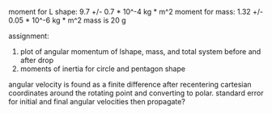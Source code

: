 moment for L shape: 9.7 +/- 0.7 * 10^-4 kg * m^2
moment for mass: 1.32 +/- 0.05 * 10^-6 kg * m^2
mass is 20 g

assignment:
1. plot of angular momentum of lshape, mass, and total system before and after drop
2. moments of inertia for circle and pentagon shape

angular velocity is found as a finite difference after recentering cartesian coordinates around the rotating point and converting to polar. 
standard error for initial and final angular velocities then propagate?

